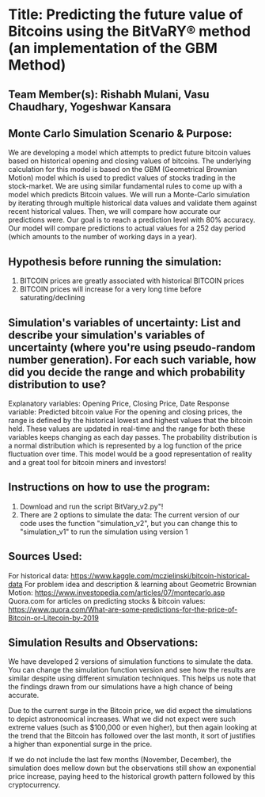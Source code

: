# Title: Predicting the future value of Bitcoins using the BitVaRY® method (an implementation of the GBM Method)

## Team Member(s): Rishabh Mulani, Vasu Chaudhary, Yogeshwar Kansara

## Monte Carlo Simulation Scenario & Purpose: 
We are developing a model which attempts to predict future bitcoin values based on historical opening and closing values of bitcoins. The underlying calculation for this model is based on the GBM (Geometrical Brownian Motion) model which is used to predict values of stocks trading in the stock-market. We are using similar fundamental rules to come up with a model which predicts Bitcoin values. We will run a Monte-Carlo simulation by iterating through multiple historical data values and validate them against recent historical values. Then, we will compare how accurate our predictions were. Our goal is to reach a prediction level with 80% accuracy. Our model will compare predictions to actual values for a 252 day period (which amounts to the number of working days in a year).


## Hypothesis before running the simulation:
1. BITCOIN prices are greatly associated with historical BITCOIN prices
2. BITCOIN prices will increase for a very long time before saturating/declining

## Simulation's variables of uncertainty: List and describe your simulation's variables of uncertainty (where you're using pseudo-random number generation). For each such variable, how did you decide the range and which probability distribution to use?
Explanatory variables: Opening Price, Closing Price, Date
Response variable: Predicted bitcoin value
For the opening and closing prices, the range is defined by the historical lowest and highest values that the bitcoin held. These values are updated in real-time and the range for both these variables keeps changing as each day passes.
The probability distribution is a normal distribution which is represented by a log function of the price fluctuation over time.
This model would be a good representation of reality and a great tool for bitcoin miners and investors!

## Instructions on how to use the program:
1. Download and run the script BitVary_v2.py"!
2. There are 2 options to simulate the data: The current version of our code uses the function "simulation_v2", but you can change this to "simulation_v1" to run the simulation using version 1 

## Sources Used:
For historical data: https://www.kaggle.com/mczielinski/bitcoin-historical-data 
For problem idea and description & learning about Geometric Brownian Motion: https://www.investopedia.com/articles/07/montecarlo.asp 
Quora.com for articles on predicting stocks & bitcoin values: https://www.quora.com/What-are-some-predictions-for-the-price-of-Bitcoin-or-Litecoin-by-2019

## Simulation Results and Observations:
We have developed 2 versions of simulation functions to simulate the data. You can change the simulation function version and see how the results are similar despite using different simulation techniques. This helps us note that the findings drawn from our simulations have a high chance of being accurate.

Due to the current surge in the Bitcoin price, we did expect the simulations to depict astronoomical increases. What we did not expect were such extreme values (such as $100,000 or even higher), but then again looking at the trend that the Bitcoin has followed over the last month, it sort of justifies a higher than exponential surge in the price.

If we do not include the last few months (November, December), the simulation does mellow down but the observations still show an exponential price increase, paying heed to the historical growth pattern followed by this cryptocurrency.